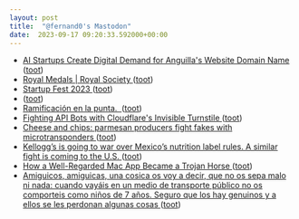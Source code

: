 ```yaml
---
layout: post
title:  "@fernand0's Mastodon"
date:  2023-09-17 09:20:33.592000+00:00
---
```

*  [AI Startups Create Digital Demand for Anguilla's Website Domain Name ](https://www.bloomberg.com/news/articles/2023-08-31/ai-startups-create-digital-demand-for-anguilla-s-website-domain-nam) ([toot](https://mastodon.social/@fernand0/111079747327785148))
*  [Royal Medals \| Royal Society ](https://royalsociety.org/grants-schemes-awards/awards/royal-medal) ([toot](https://mastodon.social/@fernand0/111079537422254388))
*  [Startup Fest 2023 ](https://zebraventures.eu/startupfest) ([toot](https://mastodon.social/@fernand0/111079304499513284))
*  [ ](https://mastodon.social/users/fernand0/statuses/111076558328227898/activity) ([toot](https://mastodon.social/users/fernand0/statuses/111076558328227898/activity))
*  [Ramificación en la punta.  ](https://avecesunafoto.wordpress.com/2023/09/15/ramificacion-en-la-punta) ([toot](https://mastodon.social/@fernand0/111076093162093833))
*  [Fighting API Bots with Cloudflare's Invisible Turnstile ](https://www.troyhunt.com/fighting-api-bots-with-cloudflares-invisible-turnstile) ([toot](https://mastodon.social/@fernand0/111075991450450938))
*  [Cheese and chips: parmesan producers fight fakes with microtransponders ](https://www.theguardian.com/food/2023/aug/18/parmesan-producers-fight-fakes-microtransponders-chips-rin) ([toot](https://mastodon.social/@fernand0/111075667287980046))
*  [Kellogg’s is going to war over Mexico’s nutrition label rules. A similar fight is coming to the U.S. ](https://www.statnews.com/2023/08/21/kelloggs-mexico-nutrition-label) ([toot](https://mastodon.social/@fernand0/111075623087016985))
*  [How a Well-Regarded Mac App Became a Trojan Horse ](https://gizmodo.com/how-nightowl-for-mac-added-a-botnet-185074078) ([toot](https://mastodon.social/@fernand0/111075346392089853))
*  [Amiguicos, amiguicas, una cosica os voy a decir, que no os sepa malo ni nada: cuando vayáis en un medio de transporte público no os comporteis como niños de 7 años. Seguro que los hay genuinos y a ellos se les perdonan algunas cosas ](https://mastodon.social/@fernand0/111074638006815647) ([toot](https://mastodon.social/@fernand0/111074638006815647))

